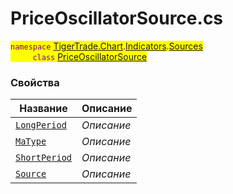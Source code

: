 
# PriceOscillatorSource.cs
<mark style="color:purple;">`namespace` [TigerTrade.Chart](../../../../TigerTrade.Chart.md).[Indicators](../../../../TigerTrade.Chart/Indicators.md).[Sources](../../../../TigerTrade.Chart/Indicators/Sources.md)  
&nbsp;&nbsp;&nbsp;&nbsp;&nbsp;&nbsp;&nbsp;&nbsp;&nbsp;`class` [PriceOscillatorSource](../PriceOscillatorSource.cs.md)

### Свойства
| Название | Описание |
| --- | --- |
| [`LongPeriod`](./Свойства/LongPeriod.md) | *Описание* |
| [`MaType`](./Свойства/MaType.md) | *Описание* |
| [`ShortPeriod`](./Свойства/ShortPeriod.md) | *Описание* |
| [`Source`](./Свойства/Source.md) | *Описание* |

